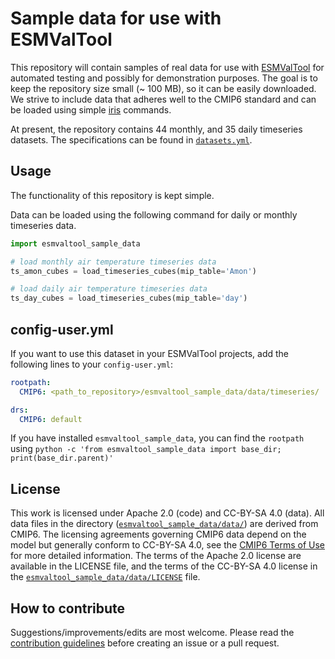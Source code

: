 # Sample data for use with ESMValTool

This repository will contain samples of real data for use with [ESMValTool](https://github.com/ESMValGroup/ESMValTool) for automated testing and possibly for demonstration purposes.
The goal is to keep the repository size small (~ 100 MB), so it can be easily downloaded. We strive to include data that adheres well to the CMIP6 standard and can be loaded using simple [iris](https://github.com/SciTools/iris) commands.

At present, the repository contains 44 monthly, and 35 daily timeseries datasets. The specifications can be found in [`datasets.yml`](esmvaltool_sample_data/datasets.yml).

## Usage

The functionality of this repository is kept simple.

Data can be loaded using the following command for daily or monthly timeseries data.

```python
import esmvaltool_sample_data

# load monthly air temperature timeseries data
ts_amon_cubes = load_timeseries_cubes(mip_table='Amon')

# load daily air temperature timeseries data
ts_day_cubes = load_timeseries_cubes(mip_table='day')
```

## config-user.yml

If you want to use this dataset in your ESMValTool projects, add the following lines to your `config-user.yml`:

```yaml
rootpath:
  CMIP6: <path_to_repository>/esmvaltool_sample_data/data/timeseries/

drs:
  CMIP6: default
```

If you have installed `esmvaltool_sample_data`, you can find the `rootpath` using `python -c 'from esmvaltool_sample_data import base_dir; print(base_dir.parent)'`

## License

This work is licensed under Apache 2.0 (code) and CC-BY-SA 4.0 (data).
All data files in the directory ([`esmvaltool_sample_data/data/`](esmvaltool_sample_data/data/)) are derived from CMIP6.
The licensing agreements governing CMIP6 data depend on the model but generally conform to CC-BY-SA 4.0, see the [CMIP6 Terms of Use](https://pcmdi.llnl.gov/CMIP6/TermsOfUse) for more detailed information.
The terms of the Apache 2.0 license are available in the LICENSE file, and the terms of the CC-BY-SA 4.0 license in the [`esmvaltool_sample_data/data/LICENSE`](esmvaltool_sample_data/data/LICENSE) file.

## How to contribute

Suggestions/improvements/edits are most welcome. Please read the [contribution guidelines](CONTRIBUTING.md) before creating an issue or a pull request.
